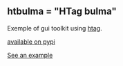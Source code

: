 ## htbulma = "HTag bulma"

Exemple of gui toolkit using [htag](https://github.com/manatlan/htag).

[available on pypi](https://pypi.org/project/htbulma/)

[See an example](test.py)
